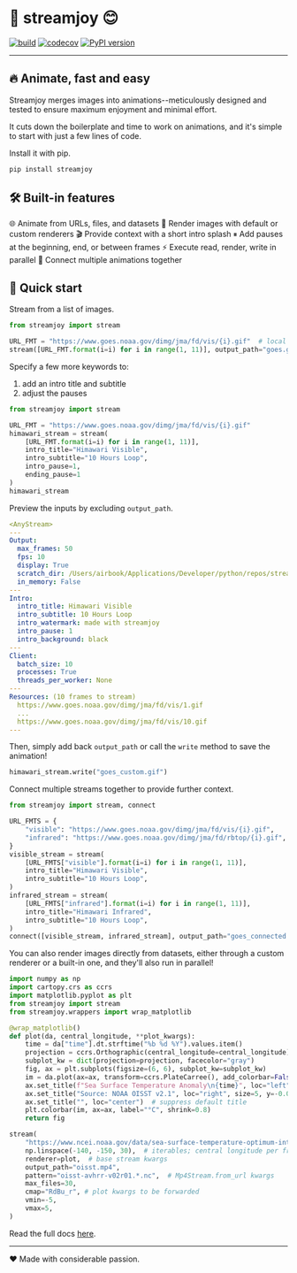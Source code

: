 # 🌈 streamjoy 😊

[![build](https://github.com/ahuang11/streamjoy/workflows/Build/badge.svg)](https://github.com/ahuang11/streamjoy/actions) [![codecov](https://codecov.io/gh/ahuang11/streamjoy/branch/master/graph/badge.svg)](https://codecov.io/gh/ahuang11/streamjoy) [![PyPI version](https://badge.fury.io/py/streamjoy.svg)](https://badge.fury.io/py/streamjoy)

---

## 🔥 Animate, fast and easy

Streamjoy merges images into animations--meticulously designed and tested to ensure maximum enjoyment and minimal effort.

It cuts down the boilerplate and time to work on animations, and it's simple to start with just a few lines of code.

Install it with pip.
```python
pip install streamjoy
```

## 🛠️ Built-in features

🌐 Animate from URLs, files, and datasets
🎨 Render images with default or custom renderers
🎬 Provide context with a short intro splash
⏸ Add pauses at the beginning, end, or between frames
⚡ Execute read, render, write in parallel
🔗 Connect multiple animations together

## 🚀 Quick start

Stream from a list of images.

```python
from streamjoy import stream

URL_FMT = "https://www.goes.noaa.gov/dimg/jma/fd/vis/{i}.gif"  # local files work too!
stream([URL_FMT.format(i=i) for i in range(1, 11)], output_path="goes.gif")  # .gif and .mp4 supported
```

Specify a few more keywords to:

1. add an intro title and subtitle
2. adjust the pauses

```python
from streamjoy import stream

URL_FMT = "https://www.goes.noaa.gov/dimg/jma/fd/vis/{i}.gif"
himawari_stream = stream(
    [URL_FMT.format(i=i) for i in range(1, 11)],
    intro_title="Himawari Visible",
    intro_subtitle="10 Hours Loop",
    intro_pause=1,
    ending_pause=1
)
himawari_stream
```

Preview the inputs by excluding `output_path`.

```yaml
<AnyStream>
---
Output:
  max_frames: 50
  fps: 10
  display: True
  scratch_dir: /Users/airbook/Applications/Developer/python/repos/streamjoy/_NOTEBOOKS/streamjoy_scratch
  in_memory: False
---
Intro:
  intro_title: Himawari Visible
  intro_subtitle: 10 Hours Loop
  intro_watermark: made with streamjoy
  intro_pause: 1
  intro_background: black
---
Client:
  batch_size: 10
  processes: True
  threads_per_worker: None
---
Resources: (10 frames to stream)
  https://www.goes.noaa.gov/dimg/jma/fd/vis/1.gif
  ...
  https://www.goes.noaa.gov/dimg/jma/fd/vis/10.gif
---
```

Then, simply add back `output_path` or call the `write` method to save the animation!

```python
himawari_stream.write("goes_custom.gif")
```

Connect multiple streams together to provide further context.

```python
from streamjoy import stream, connect

URL_FMTS = {
    "visible": "https://www.goes.noaa.gov/dimg/jma/fd/vis/{i}.gif",
    "infrared": "https://www.goes.noaa.gov/dimg/jma/fd/rbtop/{i}.gif",
}
visible_stream = stream(
    [URL_FMTS["visible"].format(i=i) for i in range(1, 11)],
    intro_title="Himawari Visible",
    intro_subtitle="10 Hours Loop",
)
infrared_stream = stream(
    [URL_FMTS["infrared"].format(i=i) for i in range(1, 11)],
    intro_title="Himawari Infrared",
    intro_subtitle="10 Hours Loop",
)
connect([visible_stream, infrared_stream], output_path="goes_connected.gif")
```

You can also render images directly from datasets, either through a custom renderer or a built-in one, and they'll also run in parallel!

```python
import numpy as np
import cartopy.crs as ccrs
import matplotlib.pyplot as plt
from streamjoy import stream
from streamjoy.wrappers import wrap_matplotlib

@wrap_matplotlib()
def plot(da, central_longitude, **plot_kwargs):
    time = da["time"].dt.strftime("%b %d %Y").values.item()
    projection = ccrs.Orthographic(central_longitude=central_longitude)
    subplot_kw = dict(projection=projection, facecolor="gray")
    fig, ax = plt.subplots(figsize=(6, 6), subplot_kw=subplot_kw)
    im = da.plot(ax=ax, transform=ccrs.PlateCarree(), add_colorbar=False, **plot_kwargs)
    ax.set_title(f"Sea Surface Temperature Anomaly\n{time}", loc="left", transform=ax.transAxes)
    ax.set_title("Source: NOAA OISST v2.1", loc="right", size=5, y=-0.01)
    ax.set_title("", loc="center")  # suppress default title
    plt.colorbar(im, ax=ax, label="°C", shrink=0.8)
    return fig

stream(
    "https://www.ncei.noaa.gov/data/sea-surface-temperature-optimum-interpolation/v2.1/access/avhrr/201008/",
    np.linspace(-140, -150, 30),  # iterables; central longitude per frame (30 frames)
    renderer=plot,  # base stream kwargs
    output_path="oisst.mp4",
    pattern="oisst-avhrr-v02r01.*.nc",  # Mp4Stream.from_url kwargs
    max_files=30,
    cmap="RdBu_r", # plot kwargs to be forwarded
    vmin=-5,
    vmax=5,
)
```

Read the full docs [here](https://ahuang11.github.io/streamjoy/).

---

❤️ Made with considerable passion.
